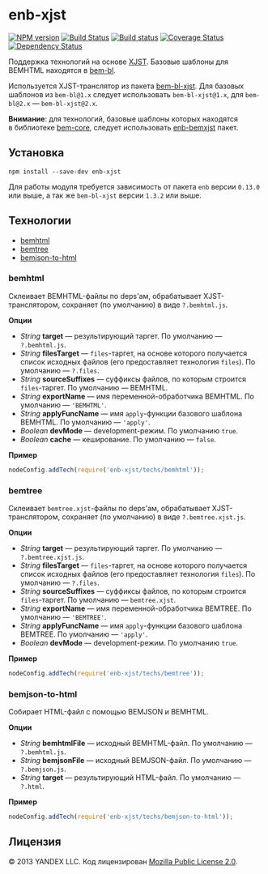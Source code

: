 enb-xjst
========

[![NPM version](https://img.shields.io/npm/v/enb-xjst.svg?style=flat)](https://www.npmjs.org/package/enb-xjst) [![Build Status](https://img.shields.io/travis/enb-bem/enb-xjst/master.svg?style=flat&label=tests)](https://travis-ci.org/enb-bem/enb-xjst) [![Build status](https://img.shields.io/appveyor/ci/blond/enb-xjst.svg?style=flat&label=windows)](https://ci.appveyor.com/project/blond/enb-xjst) [![Coverage Status](https://img.shields.io/coveralls/enb-bem/enb-xjst.svg?style=flat)](https://coveralls.io/r/enb-bem/enb-xjst?branch=master) [![Dependency Status](https://img.shields.io/david/enb-bem/enb-xjst.svg?style=flat)](https://david-dm.org/enb-bem/enb-xjst)

Поддержка технологий на&nbsp;основе [XJST](https://bem.info/tools/templating-engines/xjst/).
Базовые шаблоны для BEMHTML находятся в&nbsp;[bem-bl](https://ru.bem.info/libs/bem-bl/current/).

Используется XJST-транслятор из пакета [bem-bl-xjst](https://github.com/bem/bem-bl-xjst). Для базовых шаблонов из `bem-bl@1.x` следует использовать `bem-bl-xjst@1.x`, для `bem-bl@2.x` — `bem-bl-xjst@2.x`.

**Внимание**: для технологий, базовые шаблоны которых находятся в&nbsp;библиотеке [bem-core](https://ru.bem.info/libs/bem-core/current/), следует использовать [enb-bemxjst](https://github.com/enb-bem/enb-bemxjst) пакет.

Установка
----------

```
npm install --save-dev enb-xjst
```

Для работы модуля требуется зависимость от пакета `enb` версии `0.13.0` или выше, а так же `bem-bl-xjst` версии `1.3.2` или выше.

Технологии
----------
* [bemhtml](#bemhtml)
* [bemtree](#bemtree)
* [bemjson-to-html](#bemjson-to-html)

### bemhtml

Склеивает BEMHTML-файлы по deps'ам, обрабатывает XJST-транслятором, сохраняет (по умолчанию) в виде `?.bemhtml.js`.

**Опции**

* *String* **target** — результирующий таргет. По умолчанию — `?.bemhtml.js`.
* *String* **filesTarget** — `files`-таргет, на основе которого получается список исходных файлов (его предоставляет технология `files`). По умолчанию — `?.files`.
* *String* **sourceSuffixes** — суффиксы файлов, по которым строится `files`-таргет. По умолчанию — BEMHTML.
* *String* **exportName** — имя переменной-обработчика BEMHTML. По умолчанию — `'BEMHTML'`.
* *String* **applyFuncName** — имя `apply`-функции базового шаблона BEMHTML. По умолчанию — `'apply'`.
* *Boolean* **devMode** — development-режим.  По умолчанию `true`.
* *Boolean* **cache** — кеширование. По умолчанию — `false`.

**Пример**

```javascript
nodeConfig.addTech(require('enb-xjst/techs/bemhtml'));
```

### bemtree

Склеивает `bemtree.xjst`-файлы по deps'ам, обрабатывает XJST-транслятором, сохраняет (по умолчанию) в виде `?.bemtree.xjst.js`.

**Опции**

* *String* **target** — результирующий таргет. По умолчанию — `?.bemtree.xjst.js`.
* *String* **filesTarget** — `files`-таргет, на основе которого получается список исходных файлов (его предоставляет технология `files`). По умолчанию — `?.files`.
* *String* **sourceSuffixes** — суффиксы файлов, по которым строится `files`-таргет. По умолчанию — `bemtree.xjst`.
* *String* **exportName** — имя переменной-обработчика BEMTREE. По умолчанию — `'BEMTREE'`.
* *String* **applyFuncName** — имя `apply`-функции базового шаблона BEMTREE. По умолчанию — `'apply'`.
* *Boolean* **devMode** — development-режим. По умолчанию `true`.

**Пример**

```javascript
nodeConfig.addTech(require('enb-xjst/techs/bemtree'));
```

### bemjson-to-html

Собирает HTML-файл с помощью BEMJSON и BEMHTML.

**Опции**

* *String* **bemhtmlFile** — исходный BEMHTML-файл. По умолчанию — `?.bemhtml.js`.
* *String* **bemjsonFile** — исходный BEMJSON-файл. По умолчанию — `?.bemjson.js`.
* *String* **target** — результирующий HTML-файл. По умолчанию — `?.html`.

**Пример**

```javascript
nodeConfig.addTech(require('enb-xjst/techs/bemjson-to-html'));
```

Лицензия
--------

© 2013 YANDEX LLC. Код лицензирован [Mozilla Public License 2.0](LICENSE.txt).
